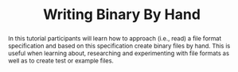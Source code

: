 ---
abstract: In this tutorial participants will learn how to approach (i.e., read) a
  file format specification and based on this specification create binary files by
  hand. This is useful when learning about, researching and experimenting with file
  formats as well as to create test or example files.
creators:
- Martin Hoppenheit
date: null
document_url: https://osf.io/download/cv5eq/
grand_parent: iPRES
institutions:
- Landesarchiv Nordrhein-westfalen
keywords:
- file format
- binary
landing_page_url: https://osf.io/ej9nv/
language: eng
layout: publication
license: CC-BY 4.0 International
notes_url: https://osf.io/download/n6qcj/
parent: iPRES 2022
publication_type: tutorial
size: null
slides_url: https://osf.io/download/a9cbp/
source_name: iPRES:osf:ej9nv
stream_url: null
title: Writing Binary By Hand
year: 2022
---